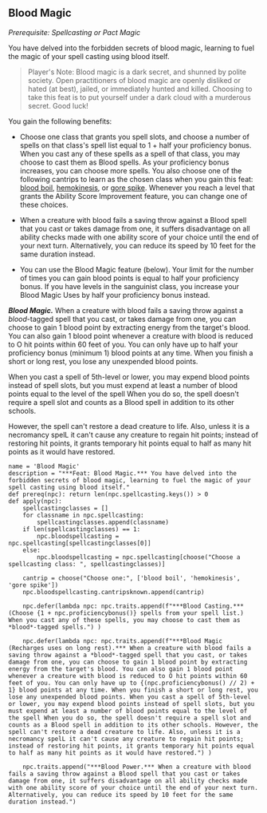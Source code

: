 ## Blood Magic
*Prerequisite: Spellcasting or Pact Magic*

You have delved into the forbidden secrets of blood magic, learning to fuel the magic of your spell casting using blood itself.

> Player's Note: Blood magic is a dark secret, and shunned by polite society. Open practitioners of blood magic are openly disliked or hated (at best), jailed, or immediately hunted and killed. Choosing to take this feat is to put yourself under a dark cloud with a murderous secret. Good luck!

You gain the following benefits:

* Choose one class that grants you spell slots, and choose a number of spells on that class's spell list equal to 1 + half your proficiency bonus. When you cast any of these spells as a spell of that class, you may choose to cast them as Blood spells. As your proficiency bonus increases, you can choose more spells. You also choose one of the following cantrips to learn as the chosen class when you gain this feat: [blood boil](../Magic/Spells/blood-boil.md), [hemokinesis](../Magic/Spells/hemokinesis.md), or [gore spike](../Magic/Spells/gore-spike.md). Whenever you reach a level that grants the Ability Score Improvement feature, you can change one of these choices.

* When a creature with blood fails a saving throw against a Blood spell that you cast or takes damage from one, it suffers disadvantage on all ability checks made with one ability score of your choice until the end of your next turn. Alternatively, you can reduce its speed by 10 feet for the same duration instead.

* You can use the Blood Magic feature (below). Your limit for the number of times you can gain blood points is equal to half your proficiency bonus. If you have levels in the sanguinist class, you increase your Blood Magic Uses by half your proficiency bonus instead.

***Blood Magic.*** When a creature with blood fails a saving throw against a *blood*-tagged spell that you cast, or takes damage from one, you can choose to gain 1 blood point by extracting energy from the target's blood. You can also gain 1 blood point whenever a creature with blood is reduced to O hit points within 60 feet of you. You can only have up to half your proficiency bonus (minimum 1) blood points at any time. When you finish a short or long rest, you lose any unexpended blood points.

When you cast a spell of 5th-level or lower, you may expend blood points instead of spell slots, but you must expend at least a number of blood points equal to the level of the spell When you do so, the spell doesn't require a spell slot and counts as a Blood spell in addition to its other schools.

However, the spell can't restore a dead creature to life. Also, unless it is a necromancy spelL it can't cause any creature to regain hit points; instead of restoring hit points, it grants temporary hit points equal to half as many hit points as it would have restored.

```
name = 'Blood Magic'
description = "***Feat: Blood Magic.*** You have delved into the forbidden secrets of blood magic, learning to fuel the magic of your spell casting using blood itself."
def prereq(npc): return len(npc.spellcasting.keys()) > 0
def apply(npc):
    spellcastingclasses = []
    for classname in npc.spellcasting:
        spellcastingclasses.append(classname)
    if len(spellcastingclasses) == 1:
        npc.bloodspellcasting = npc.spellcasting[spellcastingclasses[0]]
    else:
        npc.bloodspellcasting = npc.spellcasting[choose("Choose a spellcasting class: ", spellcastingclasses)]

    cantrip = choose("Choose one:", ['blood boil', 'hemokinesis', 'gore spike'])
    npc.bloodspellcasting.cantripsknown.append(cantrip)

    npc.defer(lambda npc: npc.traits.append(f"***Blood Casting.*** (Choose {1 + npc.proficiencybonus()} spells from your spell list.) When you cast any of these spells, you may choose to cast them as *blood*-tagged spells.") )

    npc.defer(lambda npc: npc.traits.append(f"***Blood Magic (Recharges uses on long rest).*** When a creature with blood fails a saving throw against a *blood*-tagged spell that you cast, or takes damage from one, you can choose to gain 1 blood point by extracting energy from the target's blood. You can also gain 1 blood point whenever a creature with blood is reduced to O hit points within 60 feet of you. You can only have up to {(npc.proficiencybonus() // 2) + 1} blood points at any time. When you finish a short or long rest, you lose any unexpended blood points. When you cast a spell of 5th-level or lower, you may expend blood points instead of spell slots, but you must expend at least a number of blood points equal to the level of the spell When you do so, the spell doesn't require a spell slot and counts as a Blood spell in addition to its other schools. However, the spell can't restore a dead creature to life. Also, unless it is a necromancy spelL it can't cause any creature to regain hit points; instead of restoring hit points, it grants temporary hit points equal to half as many hit points as it would have restored.") )

    npc.traits.append("***Blood Power.*** When a creature with blood fails a saving throw against a Blood spell that you cast or takes damage from one, it suffers disadvantage on all ability checks made with one ability score of your choice until the end of your next turn. Alternatively, you can reduce its speed by 10 feet for the same duration instead.")
```
